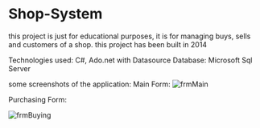 # Shop-System
this project is just for educational purposes, it is for managing buys, sells and customers of a shop.
this project has been built in 2014

Technologies used: C#, Ado.net with Datasource
Database: Microsoft Sql Server

some screenshots of the application:
Main Form:
![frmMain](https://user-images.githubusercontent.com/32509267/127994542-5b5e119d-0b71-4261-b00f-adfdb2b090cf.jpg)


Purchasing Form:

![frmBuying](https://user-images.githubusercontent.com/32509267/127994746-fa7fc560-485f-49dc-92b5-66696602cd14.png)
